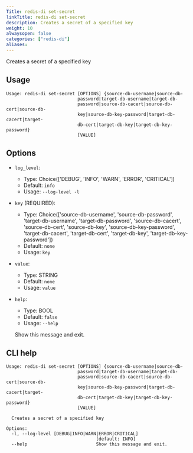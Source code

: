 ```yaml
---
Title: redis-di set-secret
linkTitle: redis-di set-secret
description: Creates a secret of a specified key
weight: 10
alwaysopen: false
categories: ["redis-di"]
aliases:
---
```


Creates a secret of a specified key

## Usage

```
Usage: redis-di set-secret [OPTIONS] {source-db-username|source-db-
                           password|target-db-username|target-db-
                           password|source-db-cacert|source-db-cert|source-db-
                           key|source-db-key-password|target-db-cacert|target-
                           db-cert|target-db-key|target-db-key-password}
                           [VALUE]
```

## Options

- `log_level`:

  - Type: Choice(['DEBUG', 'INFO', 'WARN', 'ERROR', 'CRITICAL'])
  - Default: `info`
  - Usage: `--log-level
-l`

- `key` (REQUIRED):

  - Type: Choice(['source-db-username', 'source-db-password', 'target-db-username', 'target-db-password', 'source-db-cacert', 'source-db-cert', 'source-db-key', 'source-db-key-password', 'target-db-cacert', 'target-db-cert', 'target-db-key', 'target-db-key-password'])
  - Default: `none`
  - Usage: `key`

- `value`:

  - Type: STRING
  - Default: `none`
  - Usage: `value`

- `help`:

  - Type: BOOL
  - Default: `false`
  - Usage: `--help`

  Show this message and exit.

## CLI help

```
Usage: redis-di set-secret [OPTIONS] {source-db-username|source-db-
                           password|target-db-username|target-db-
                           password|source-db-cacert|source-db-cert|source-db-
                           key|source-db-key-password|target-db-cacert|target-
                           db-cert|target-db-key|target-db-key-password}
                           [VALUE]

  Creates a secret of a specified key

Options:
  -l, --log-level [DEBUG|INFO|WARN|ERROR|CRITICAL]
                                  [default: INFO]
  --help                          Show this message and exit.
```
